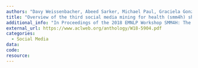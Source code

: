 ```yaml
---
authors: "Davy Weissenbacher, Abeed Sarker, Michael Paul, Graciela Gonzalez"
title: "Overview of the third social media mining for health (smm4h) shared tasks at emnlp 2018"
additional_info: "In Proceedings of the 2018 EMNLP Workshop SMM4H: The 3rd Social Media Mining for Health Applications Workshop & Shared Task, pp. 13-16. 2018."
external_url: https://www.aclweb.org/anthology/W18-5904.pdf
categories:
  - Social Media 
data:
code:
resource:
---
```

